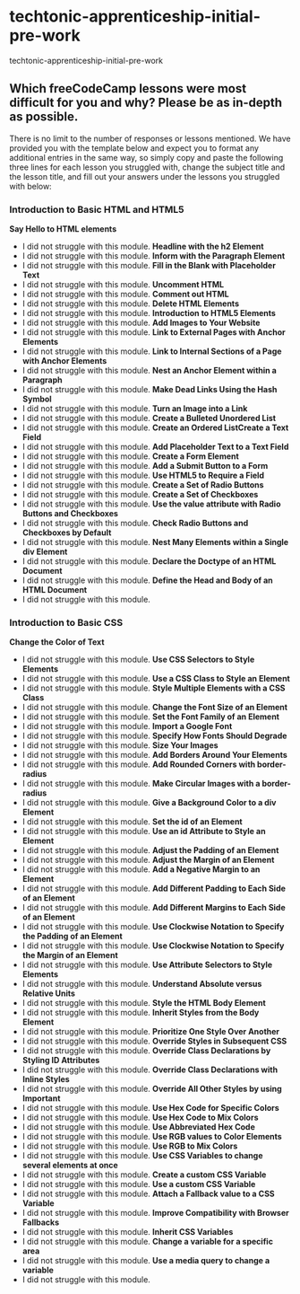 # techtonic-apprenticeship-initial-pre-work
techtonic-apprenticeship-initial-pre-work

## Which freeCodeCamp lessons were most difficult for you and why? Please be as in-depth as possible.
There is no limit to the number of responses or lessons mentioned. We have provided you with the template below and expect you to format any additional entries in the same way, so simply copy and paste the following three lines for each lesson you struggled with, change the subject title and the lesson title, and fill out your answers under the lessons you struggled with below:

### Introduction to Basic HTML and HTML5
**Say Hello to HTML elements**
- I did not struggle with this module.
**Headline with the h2 Element**
- I did not struggle with this module.
**Inform with the Paragraph Element**
- I did not struggle with this module.
**Fill in the Blank with Placeholder Text**
- I did not struggle with this module.
**Uncomment HTML**
- I did not struggle with this module.
**Comment out HTML**
- I did not struggle with this module.
**Delete HTML Elements**
- I did not struggle with this module.
**Introduction to HTML5 Elements**
- I did not struggle with this module.
**Add Images to Your Website**
- I did not struggle with this module.
**Link to External Pages with Anchor Elements**
- I did not struggle with this module.
**Link to Internal Sections of a Page with Anchor Elements**
- I did not struggle with this module.
**Nest an Anchor Element within a Paragraph**
- I did not struggle with this module.
**Make Dead Links Using the Hash Symbol**
- I did not struggle with this module.
**Turn an Image into a Link**
- I did not struggle with this module.
**Create a Bulleted Unordered List**
- I did not struggle with this module.
**Create an Ordered ListCreate a Text Field**
- I did not struggle with this module.
**Add Placeholder Text to a Text Field**
- I did not struggle with this module.
**Create a Form Element**
- I did not struggle with this module.
**Add a Submit Button to a Form**
- I did not struggle with this module.
**Use HTML5 to Require a Field**
- I did not struggle with this module.
**Create a Set of Radio Buttons**
- I did not struggle with this module.
**Create a Set of Checkboxes**
- I did not struggle with this module.
**Use the value attribute with Radio Buttons and Checkboxes**
- I did not struggle with this module.
**Check Radio Buttons and Checkboxes by Default**
- I did not struggle with this module.
**Nest Many Elements within a Single div Element**
- I did not struggle with this module.
**Declare the Doctype of an HTML Document**
- I did not struggle with this module.
**Define the Head and Body of an HTML Document**
- I did not struggle with this module.




### Introduction to Basic CSS
**Change the Color of Text**
- I did not struggle with this module.
**Use CSS Selectors to Style Elements**
- I did not struggle with this module.
**Use a CSS Class to Style an Element**
- I did not struggle with this module.
**Style Multiple Elements with a CSS Class**
- I did not struggle with this module.
**Change the Font Size of an Element**
- I did not struggle with this module.
**Set the Font Family of an Element**
- I did not struggle with this module.
**Import a Google Font**
- I did not struggle with this module.
**Specify How Fonts Should Degrade**
- I did not struggle with this module.
**Size Your Images**
- I did not struggle with this module.
**Add Borders Around Your Elements**
- I did not struggle with this module.
**Add Rounded Corners with border-radius**
- I did not struggle with this module.
**Make Circular Images with a border-radius**
- I did not struggle with this module.
**Give a Background Color to a div Element**
- I did not struggle with this module.
**Set the id of an Element**
- I did not struggle with this module.
**Use an id Attribute to Style an Element**
- I did not struggle with this module.
**Adjust the Padding of an Element**
- I did not struggle with this module.
**Adjust the Margin of an Element**
- I did not struggle with this module.
**Add a Negative Margin to an Element**
- I did not struggle with this module.
**Add Different Padding to Each Side of an Element**
- I did not struggle with this module.
**Add Different Margins to Each Side of an Element**
- I did not struggle with this module.
**Use Clockwise Notation to Specify the Padding of an Element**
- I did not struggle with this module.
**Use Clockwise Notation to Specify the Margin of an Element**
- I did not struggle with this module.
**Use Attribute Selectors to Style Elements**
- I did not struggle with this module.
**Understand Absolute versus Relative Units**
- I did not struggle with this module.
**Style the HTML Body Element**
- I did not struggle with this module.
**Inherit Styles from the Body Element**
- I did not struggle with this module.
**Prioritize One Style Over Another**
- I did not struggle with this module.
**Override Styles in Subsequent CSS**
- I did not struggle with this module.
**Override Class Declarations by Styling ID Attributes**
- I did not struggle with this module.
**Override Class Declarations with Inline Styles**
- I did not struggle with this module.
**Override All Other Styles by using Important**
- I did not struggle with this module.
**Use Hex Code for Specific Colors**
- I did not struggle with this module.
**Use Hex Code to Mix Colors**
- I did not struggle with this module.
**Use Abbreviated Hex Code**
- I did not struggle with this module.
**Use RGB values to Color Elements**
- I did not struggle with this module.
**Use RGB to Mix Colors**
- I did not struggle with this module.
**Use CSS Variables to change several elements at once**
- I did not struggle with this module.
**Create a custom CSS Variable**
- I did not struggle with this module.
**Use a custom CSS Variable**
- I did not struggle with this module.
**Attach a Fallback value to a CSS Variable**
- I did not struggle with this module.
**Improve Compatibility with Browser Fallbacks**
- I did not struggle with this module.
**Inherit CSS Variables**
- I did not struggle with this module.
**Change a variable for a specific area**
- I did not struggle with this module.
**Use a media query to change a variable**
- I did not struggle with this module.